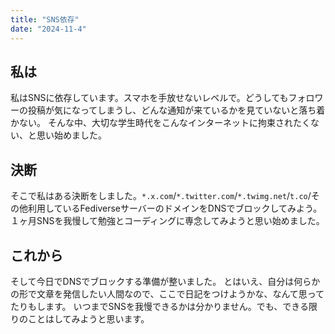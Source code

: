 ```yaml
---
title: "SNS依存"
date: "2024-11-4"
---
```


## 私は
私はSNSに依存しています。スマホを手放せないレベルで。どうしてもフォロワーの投稿が気になってしまうし、どんな通知が来ているかを見ていないと落ち着かない。
そんな中、大切な学生時代をこんなインターネットに拘束されたくない、と思い始めました。

## 決断
そこで私はある決断をしました。`*.x.com`/`*.twitter.com`/`*.twimg.net`/`t.co`/その他利用しているFediverseサーバーのドメインをDNSでブロックしてみよう。
１ヶ月SNSを我慢して勉強とコーディングに専念してみようと思い始めました。

## これから
そして今日でDNSでブロックする準備が整いました。
とはいえ、自分は何らかの形で文章を発信したい人間なので、ここで日記をつけようかな、なんて思ってたりもします。
いつまでSNSを我慢できるかは分かりません。でも、できる限りのことはしてみようと思います。